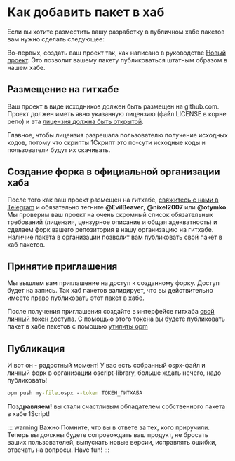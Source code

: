 # Как добавить пакет в хаб

Если вы хотите разместить вашу разработку в публичном хабе пакетов вам нужно сделать следующее:

Во-первых, создать ваш проект так, как написано в руководстве [Новый проект](/learn/new-project). Это позволит вашему пакету публиковаться штатным образом в нашем хабе.

## Размещение на гитхабе

Ваш проект в виде исходников должен быть размещен на github.com. Проект должен иметь явно указанную лицензию (файл LICENSE в корне репо) и эта [лицензия должна быть открытой](https://choosealicense.com/).

Главное, чтобы лицензия разрешала пользователю получение исходных кодов, потому что скрипты 1Скрипт это по-сути исходные коды и пользователи будут их скачивать.

## Создание форка в официальной организации хаба

После того как ваш проект размещен на гитхабе, [свяжитесь с нами в Telegram](ttps://t.me/oscript_library) и обязательно тегните **@EvilBeaver**, **@nixel2007** или **@otymko**. Мы проверим ваш проект на очень скромный список обязательных требований (лицензия, цензурное описание и общая адекватность) и сделаем форк вашего репозитория в нашу организацию на гитхабе. Наличие пакета в организации позволит вам публиковать свой пакет в хаб пакетов.

## Принятие приглашения

Мы вышлем вам приглашение на доступ к созданному форку. Доступ будет на запись. Так хаб пакетов валидирует, что вы действительно имеете право публиковать этот пакет в хабе.

После получения приглашения создайте в интерфейсе гитхаба [свой личный токен доступа](https://github.com/settings/tokens). С помощью этого токена вы будете публиковать пакет в хабе пакетов с помощью [утилиты opm](/learn/libraries#publish)

## Публикация

И вот он - радостный момент! У вас есть собранный ospx-файл и личный форк в организации oscript-library, больше ждать нечего, надо публиковать!

```cmd
opm push my-file.ospx --token ТОКЕН_ГИТХАБА
```

**Поздравляем!** вы стали счастливым обладателем собственного пакета в хабе 1Script!

::: warning Важно
Помните, что вы в ответе за тех, кого приручили. Теперь вы должны будете сопровождать ваш продукт, не бросать ваших пользователей, выпускать новые версии, исправлять ошибки, отвечать на вопросы. Have fun!
:::